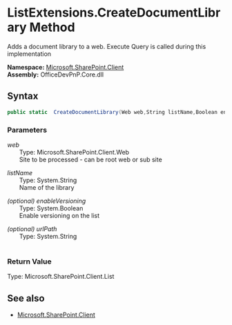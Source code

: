 # ListExtensions.CreateDocumentLibrary Method  
Adds a document library to a web. Execute Query is called during this implementation  

**Namespace:** [Microsoft.SharePoint.Client](Microsoft.SharePoint.Client.md)  
**Assembly:** OfficeDevPnP.Core.dll  
## Syntax
```C#
public static  CreateDocumentLibrary(Web web,String listName,Boolean enableVersioning,String urlPath)
```
### Parameters
*web*  
&emsp;&emsp;Type: Microsoft.SharePoint.Client.Web  
&emsp;&emsp;Site to be processed - can be root web or sub site  
  
*listName*  
&emsp;&emsp;Type: System.String  
&emsp;&emsp;Name of the library  
  
*(optional) enableVersioning*  
&emsp;&emsp;Type: System.Boolean  
&emsp;&emsp;Enable versioning on the list  
  
*(optional) urlPath*  
&emsp;&emsp;Type: System.String  
&emsp;&emsp;  
  
### Return Value
Type: Microsoft.SharePoint.Client.List  

## See also
- [Microsoft.SharePoint.Client](Microsoft.SharePoint.Client.md)
